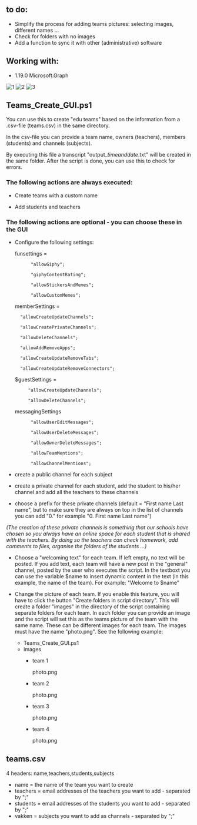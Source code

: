 ## to do:
* Simplify the process for adding teams pictures: selecting images, different names ...
* Check for folders with no images
* Add a function to sync it with other (administrative) software

## Working with: 

* 1.19.0               Microsoft.Graph        

![1](https://user-images.githubusercontent.com/113233490/225577157-a825a3e2-4219-4265-9239-a536301dfd9b.png)
![2](https://user-images.githubusercontent.com/113233490/225577188-6ba7c444-3751-42c8-a7e8-019dcc766fe1.png)
![3](https://user-images.githubusercontent.com/113233490/225577200-3007fe93-0b67-47aa-9150-9d4b9c8af470.png)



## Teams_Create_GUI.ps1
You can use this to create "edu teams" based on the information from a .csv-file (teams.csv) in the same directory.

In the csv-file you can provide a team name, owners (teachers), members (students) and channels (subjects). 

By executing this file a transcript "output_*timeanddate*.txt" will be created in the same folder. After the script is done, you can use this to check for errors.
    
### The following actions are always executed:
* Create teams with a custom name

* Add students and teachers

### The following actions are optional - you can choose these in the GUI

* Configure the following settings:

    funsettings =
           
            "allowGiphy"; 
            
            "giphyContentRating"; 
            
            "allowStickersAndMemes"; 
            
            "allowCustomMemes"; 
            
    memberSettings =
      
        "allowCreateUpdateChannels"; 
        
        "allowCreatePrivateChannels"; 
        
        "allowDeleteChannels"; 
        
        "allowAddRemoveApps"; 
        
        "allowCreateUpdateRemoveTabs"; 
        
        "allowCreateUpdateRemoveConnectors"; 
        
    $guestSettings = 
           
           "allowCreateUpdateChannels"; 
           
           "allowDeleteChannels"; 
    messagingSettings
            
            "allowUserEditMessages"; 
            
            "allowUserDeleteMessages";
            
            "allowOwnerDeleteMessages"; 
            
            "allowTeamMentions"; 
            
            "allowChannelMentions"; 
  


* create a public channel for each subject

* create a private channel for each student, add the student to his/her channel and add all the teachers to these channels

* choose a prefix for these private channels (default = "First name Last name", but to make sure they are always on top in the list of channels you can add "0." 
for example "0. First name Last name")
                
*(The creation of these private channels is something that our schools have chosen so you always have an online space for each student that is shared with the teachers. By doing so the teachers can check homework, add comments to files, organise the folders of the students ...)*

* Choose a "welcoming text" for each team. If left empty, no text will be posted. If you add text, each team will have a new post in the "general" channel, posted by the user who executes the script. In the textboxt you can use the variable $name to insert dynamic content in the text (in this example, the name of the team). For example: "Welcome to $name"

* Change the picture of each team. If you enable this feature, you will have to click the button "Create folders in script directory". This will create a folder "images" in the directory of the script containing separate folders for each team. In each folder you can provide an image and the script will set this as the teams picture of the team with the same name. These can be different images for each team. The images must have the name "photo.png". See the following example:

    * Teams_Create_GUI.ps1
    * images
        * team 1
            
            photo.png
        * team 2
            
            photo.png
        * team 3
           
           photo.png
        * team 4
            
            photo.png
   
## teams.csv
  4 headers: name,teachers,students,subjects
  - name = the name of the team you want to create
  - teachers = email addresses of the teachers you want to add - separated by ";"
  - students = email addresses of the students you want to add - separated by ";"
  - vakken = subjects you want to add as channels - separated by ";"
    

